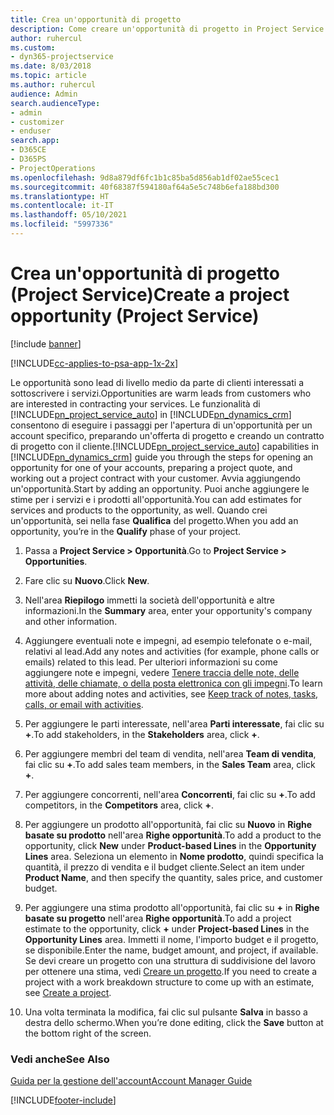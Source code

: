 ```yaml
---
title: Crea un'opportunità di progetto
description: Come creare un'opportunità di progetto in Project Service
author: ruhercul
ms.custom:
- dyn365-projectservice
ms.date: 8/03/2018
ms.topic: article
ms.author: ruhercul
audience: Admin
search.audienceType:
- admin
- customizer
- enduser
search.app:
- D365CE
- D365PS
- ProjectOperations
ms.openlocfilehash: 9d8a879df6fc1b1c85ba5d856ab1df02ae55cec1
ms.sourcegitcommit: 40f68387f594180af64a5e5c748b6efa188bd300
ms.translationtype: HT
ms.contentlocale: it-IT
ms.lasthandoff: 05/10/2021
ms.locfileid: "5997336"
---
```

# <a name="create-a-project-opportunity-project-service"></a><span data-ttu-id="db19c-103">Crea un'opportunità di progetto (Project Service)</span><span class="sxs-lookup"><span data-stu-id="db19c-103">Create a project opportunity (Project Service)</span></span>

[!include [banner](../includes/psa-now-project-operations.md)]

[!INCLUDE[cc-applies-to-psa-app-1x-2x](../includes/cc-applies-to-psa-app-1x-2x.md)]

<span data-ttu-id="db19c-104">Le opportunità sono lead di livello medio da parte di clienti interessati a sottoscrivere i servizi.</span><span class="sxs-lookup"><span data-stu-id="db19c-104">Opportunities are warm leads from customers who are interested in contracting your services.</span></span> <span data-ttu-id="db19c-105">Le funzionalità di [!INCLUDE[pn_project_service_auto](../includes/pn-project-service-auto.md)] in [!INCLUDE[pn_dynamics_crm](../includes/pn-dynamics-crm.md)] consentono di eseguire i passaggi per l'apertura di un'opportunità per un account specifico, preparando un'offerta di progetto e creando un contratto di progetto con il cliente.</span><span class="sxs-lookup"><span data-stu-id="db19c-105">[!INCLUDE[pn_project_service_auto](../includes/pn-project-service-auto.md)] capabilities in [!INCLUDE[pn_dynamics_crm](../includes/pn-dynamics-crm.md)] guide you through the steps for opening an opportunity for one of your accounts, preparing a project quote, and working out a project contract with your customer.</span></span> <span data-ttu-id="db19c-106">Avvia aggiungendo un'opportunità.</span><span class="sxs-lookup"><span data-stu-id="db19c-106">Start by adding an opportunity.</span></span> <span data-ttu-id="db19c-107">Puoi anche aggiungere le stime per i servizi e i prodotti all'opportunità.</span><span class="sxs-lookup"><span data-stu-id="db19c-107">You can add estimates for services and products to the opportunity, as well.</span></span> <span data-ttu-id="db19c-108">Quando crei un'opportunità, sei nella fase **Qualifica** del progetto.</span><span class="sxs-lookup"><span data-stu-id="db19c-108">When you add an opportunity, you’re in the **Qualify** phase of your project.</span></span>  
  
1.  <span data-ttu-id="db19c-109">Passa a **Project Service > Opportunità**.</span><span class="sxs-lookup"><span data-stu-id="db19c-109">Go to **Project Service > Opportunities**.</span></span>  
  
2.  <span data-ttu-id="db19c-110">Fare clic su **Nuovo**.</span><span class="sxs-lookup"><span data-stu-id="db19c-110">Click **New**.</span></span>  
  
3.  <span data-ttu-id="db19c-111">Nell'area **Riepilogo** immetti la società dell'opportunità e altre informazioni.</span><span class="sxs-lookup"><span data-stu-id="db19c-111">In the **Summary** area, enter your opportunity's company and other information.</span></span>  
  
4.  <span data-ttu-id="db19c-112">Aggiungere eventuali note e impegni, ad esempio telefonate o e-mail, relativi al lead.</span><span class="sxs-lookup"><span data-stu-id="db19c-112">Add any notes and activities (for example, phone calls or emails) related to this lead.</span></span> <span data-ttu-id="db19c-113">Per ulteriori informazioni su come aggiungere note e impegni, vedere [Tenere traccia delle note, delle attività, delle chiamate, o della posta elettronica con gli impegni](/dynamics365/customerengagement/on-premises/basics/work-with-activities).</span><span class="sxs-lookup"><span data-stu-id="db19c-113">To learn more about adding notes and activities, see [Keep track of notes, tasks, calls, or email with activities](/dynamics365/customerengagement/on-premises/basics/work-with-activities).</span></span>  
  
5.  <span data-ttu-id="db19c-114">Per aggiungere le parti interessate, nell'area **Parti interessate**, fai clic su **+**.</span><span class="sxs-lookup"><span data-stu-id="db19c-114">To add stakeholders, in the **Stakeholders** area, click **+**.</span></span>  
  
6.  <span data-ttu-id="db19c-115">Per aggiungere membri del team di vendita, nell'area **Team di vendita**, fai clic su **+**.</span><span class="sxs-lookup"><span data-stu-id="db19c-115">To add sales team members, in the **Sales Team** area, click **+**.</span></span>  
  
7.  <span data-ttu-id="db19c-116">Per aggiungere concorrenti, nell'area **Concorrenti**, fai clic su **+**.</span><span class="sxs-lookup"><span data-stu-id="db19c-116">To add competitors, in the **Competitors** area, click **+**.</span></span>  
  
8.  <span data-ttu-id="db19c-117">Per aggiungere un prodotto all'opportunità, fai clic su **Nuovo** in **Righe basate su prodotto** nell'area **Righe opportunità**.</span><span class="sxs-lookup"><span data-stu-id="db19c-117">To add a product to the opportunity, click **New** under **Product-based Lines** in the **Opportunity Lines** area.</span></span> <span data-ttu-id="db19c-118">Seleziona un elemento in **Nome prodotto**, quindi specifica la quantità, il prezzo di vendita e il budget cliente.</span><span class="sxs-lookup"><span data-stu-id="db19c-118">Select an item under **Product Name**, and then specify the quantity, sales price, and customer budget.</span></span>  
  
9. <span data-ttu-id="db19c-119">Per aggiungere una stima prodotto all'opportunità, fai clic su **+** in **Righe basate su progetto** nell'area **Righe opportunità**.</span><span class="sxs-lookup"><span data-stu-id="db19c-119">To add a project estimate to the opportunity, click **+** under **Project-based Lines** in the **Opportunity Lines** area.</span></span> <span data-ttu-id="db19c-120">Immetti il nome, l'importo budget e il progetto, se disponibile.</span><span class="sxs-lookup"><span data-stu-id="db19c-120">Enter the name, budget amount, and project, if available.</span></span> <span data-ttu-id="db19c-121">Se devi creare un progetto con una struttura di suddivisione del lavoro per ottenere una stima, vedi [Creare un progetto](../psa/create-project.md).</span><span class="sxs-lookup"><span data-stu-id="db19c-121">If you need to create a project with a work breakdown structure to come up with an estimate, see [Create a project](../psa/create-project.md).</span></span>  
  
10. <span data-ttu-id="db19c-122">Una volta terminata la modifica, fai clic sul pulsante **Salva** in basso a destra dello schermo.</span><span class="sxs-lookup"><span data-stu-id="db19c-122">When you’re done editing, click the **Save** button at the bottom right of the screen.</span></span>  
  
### <a name="see-also"></a><span data-ttu-id="db19c-123">Vedi anche</span><span class="sxs-lookup"><span data-stu-id="db19c-123">See Also</span></span>  
 [<span data-ttu-id="db19c-124">Guida per la gestione dell'account</span><span class="sxs-lookup"><span data-stu-id="db19c-124">Account Manager Guide</span></span>](../psa/account-manager-guide.md)


[!INCLUDE[footer-include](../includes/footer-banner.md)]